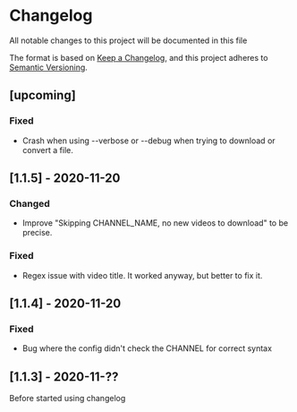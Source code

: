 # Changelog

All notable changes to this project will be documented in this file

The format is based on [Keep a Changelog](https://keepachangelog.com/en/1.0.0/),
and this project adheres to [Semantic Versioning](https://semver.org/spec/v2.0.0.html).

## [upcoming]

### Fixed

- Crash when using --verbose or --debug when trying to download or convert a file.

## [1.1.5] - 2020-11-20

### Changed

- Improve "Skipping CHANNEL_NAME, no new videos to download" to be precise.

### Fixed

- Regex issue with video title. It worked anyway, but better to fix it.

## [1.1.4] - 2020-11-20

### Fixed

- Bug where the config didn't check the CHANNEL for correct syntax

## [1.1.3] - 2020-11-??

Before started using changelog
